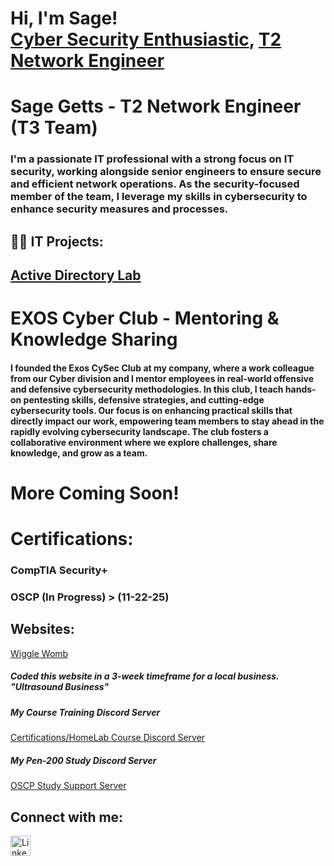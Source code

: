 <h1>Hi, I'm Sage! <br/><a href="https://github.com/sgetts/SageGettsPortfolio">Cyber Security Enthusiastic</a>, <a href="https://www.linkedin.com/in/sagegetts/">T2 Network Engineer</a></h1>

<h1>Sage Getts - T2 Network Engineer (T3 Team)</h1>
<h3>I'm a passionate IT professional with a strong focus on IT security, working alongside senior engineers to ensure secure and efficient network operations. As the security-focused member of the team, I leverage my skills in cybersecurity to enhance security measures and processes.</h3>

<h2>👨‍💻 IT Projects:</h2>

<h2> <a href="https://github.com/sgetts/ADLab">Active Directory Lab</a> </h2>

<h1>EXOS Cyber Club - Mentoring & Knowledge Sharing</h1>
<h4>I founded the Exos CySec Club at my company, where a work colleague from our Cyber division and I mentor employees in real-world offensive and defensive cybersecurity methodologies. In this club, I teach hands-on pentesting skills, defensive strategies, and cutting-edge cybersecurity tools. Our focus is on enhancing practical skills that directly impact our work, empowering team members to stay ahead in the rapidly evolving cybersecurity landscape. The club fosters a collaborative environment where we explore challenges, share knowledge, and grow as a team.</h4>


<h1>More Coming Soon!</h1>

<h1>Certifications:</h1>
<h3>CompTIA Security+</h3>
<h3>OSCP (In Progress) > (11-22-25)</h3>
<!--
- <b>Project 1</b>
  - [Link to Project Repo](Link)
- <b>Project 2</b>
  - [Link to Project Repo](Link) <b><i>(Additonal Details)</b></i>
- <b>Project 3</b>
  - [Link to Project Repo](Link)
  - [Link to Project Repo]
  - [Active Directory Bulk User Creation](Link)
  - [Link to Project Repo](Link)
- <b>Project 4</b>
  - [Link to Project Repo]
  - [Link to Project Repo](s)
  - [Link to Project Repo](s)
- <b>Project 5</b>
  - [Link to Project Repo](s)
-->

<h2>Websites:</h2>
<a href="https://www.wigglewomb.com/">Wiggle Womb</a>
<h5>Coded this website in a 3-week timeframe for a local business. "Ultrasound Business"</h5>

<h5>My Course Training Discord Server</h5>
<a href="https://discord.gg/kxErEsjvHE" title="Discord Server">Certifications/HomeLab Course Discord Server</a>
<h5>My Pen-200 Study Discord Server</h5>
<a href="https://discord.gg/kxErEsjvHE" title="Pen-200 Server">OSCP Study Support Server</a>


<h2>Connect with me:</h2>

<a href="https://www.linkedin.com/in/sagegetts/" target="_blank" rel="noopener noreferrer">
    <img src="https://cdn-icons-png.flaticon.com/512/174/174857.png" alt="LinkedIn" style="width: 32px; height: 32px;">
</a>


<!--

Future Ideas:

- 🔭 I’m currently working on ...
- 🌱 I’m currently learning ...
- 👯 I’m looking to collaborate on ...
- 🤔 I’m looking for help with ...
- 💬 Ask me about ...
- 📫 How to reach me: ...
- 😄 Pronouns: ...
- ⚡ Fun fact: ...
-->
